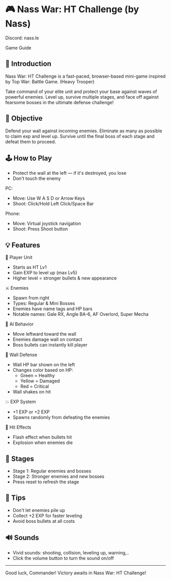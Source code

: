 🎮 Nass War: HT Challenge (by Nass)
=========================
Discord: nass.le

Game Guide

📜 Introduction
---------------
Nass War: HT Challenge is a fast-paced, browser-based mini-game inspired by Top War: Battle Game. (Heavy Trooper)

Take command of your elite unit and protect your base against waves of powerful enemies. Level up, survive multiple stages, and face off against fearsome bosses in the ultimate defense challenge!

🎯 Objective
------------
Defend your wall against incoming enemies. Eliminate as many as possible to claim exp and level up. Survive until the final boss of each stage and defeat them to proceed.

🕹️ How to Play
---------------
- Protect the wall at the left — if it's destroyed, you lose
- Don't touch the enemy

PC:
- Move: Use W A S D or Arrow Keys
- Shoot: Click/Hold Left Click/Space Bar

Phone:
- Move: Virtual joystick navigation
- Shoot: Press Shoot button

💡 Features
-----------

🧍 Player Unit
- Starts as HT Lv1
- Gain EXP to level up (max Lv5)
- Higher level = stronger bullets & new appearance

⚔️ Enemies
- Spawn from right
- Types: Regular & Mini Bosses
- Enemies have name tags and HP bars
- Notable names: Gale RX, Angle BA-6, AF Overlord, Super Mecha

🧠 AI Behavior
- Move leftward toward the wall
- Enemies damage wall on contact
- Boss bullets can instantly kill player

🧱 Wall Defense
- Wall HP bar shown on the left
- Changes color based on HP:
  - Green = Healthy
  - Yellow = Damaged
  - Red = Critical
- Wall shakes on hit

💥 EXP System
- +1 EXP or +2 EXP
- Spawns randomly from defeating the enemies

🧨 Hit Effects
- Flash effect when bullets hit
- Explosion when enemies die

👑 Stages
--------
- Stage 1: Regular enemies and bosses
- Stage 2: Stronger enemies and new bosses
- Press reset to refresh the stage

🧪 Tips
-------
- Don't let enemies pile up
- Collect +2 EXP for faster leveling
- Avoid boss bullets at all costs

🔊 Sounds
-------
- Vivid sounds: shooting, collision, leveling up, warning,..
- Click the volume button to turn the sound on/off
---

Good luck, Commander! Victory awaits in Nass War: HT Challenge!
